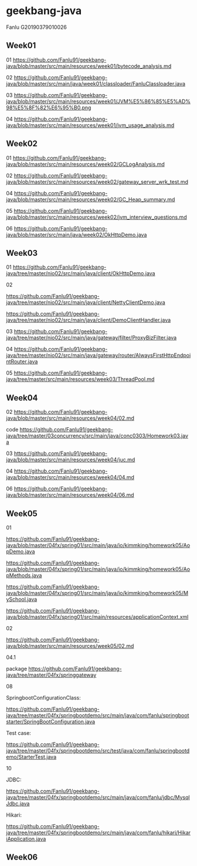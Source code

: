 # geekbang-java

Fanlu
G20190379010026

## Week01

01 https://github.com/Fanlu91/geekbang-java/blob/master/src/main/resources/week01/bytecode_analysis.md

02 https://github.com/Fanlu91/geekbang-java/blob/master/src/main/java/week01/classloader/FanluClassloader.java

03 https://github.com/Fanlu91/geekbang-java/blob/master/src/main/resources/week01/JVM%E5%86%85%E5%AD%98%E5%8F%82%E6%95%B0.png

04 https://github.com/Fanlu91/geekbang-java/blob/master/src/main/resources/week01/jvm_usage_analysis.md

## Week02

01 https://github.com/Fanlu91/geekbang-java/blob/master/src/main/resources/week02/GCLogAnalysis.md

02 https://github.com/Fanlu91/geekbang-java/blob/master/src/main/resources/week02/gateway_server_wrk_test.md

04 https://github.com/Fanlu91/geekbang-java/blob/master/src/main/resources/week02/GC_Heap_summary.md

05 https://github.com/Fanlu91/geekbang-java/blob/master/src/main/resources/week02/jvm_interview_questions.md

06 https://github.com/Fanlu91/geekbang-java/blob/master/src/main/java/week02/OkHttpDemo.java

## Week03

01  https://github.com/Fanlu91/geekbang-java/tree/master/nio02/src/main/java/client/OkHttpDemo.java

02 

https://github.com/Fanlu91/geekbang-java/tree/master/nio02/src/main/java/client/NettyClientDemo.java

https://github.com/Fanlu91/geekbang-java/tree/master/nio02/src/main/java/client/DemoClientHandler.java

03 https://github.com/Fanlu91/geekbang-java/tree/master/nio02/src/main/java/gateway/filter/ProxyBizFilter.java

04 https://github.com/Fanlu91/geekbang-java/tree/master/nio02/src/main/java/gateway/router/AlwaysFirstHttpEndpointRouter.java

05 https://github.com/Fanlu91/geekbang-java/tree/master/src/main/resources/week03/ThreadPool.md



## Week04

02  https://github.com/Fanlu91/geekbang-java/blob/master/src/main/resources/week04/02.md

code https://github.com/Fanlu91/geekbang-java/tree/master/03concurrency/src/main/java/conc0303/Homework03.java

03  https://github.com/Fanlu91/geekbang-java/blob/master/src/main/resources/week04/juc.md

04 https://github.com/Fanlu91/geekbang-java/blob/master/src/main/resources/week04/04.md

06 https://github.com/Fanlu91/geekbang-java/blob/master/src/main/resources/week04/06.md



## Week05

01 

https://github.com/Fanlu91/geekbang-java/blob/master/04fx/spring01/src/main/java/io/kimmking/homework05/AopDemo.java

https://github.com/Fanlu91/geekbang-java/blob/master/04fx/spring01/src/main/java/io/kimmking/homework05/AopMethods.java

https://github.com/Fanlu91/geekbang-java/blob/master/04fx/spring01/src/main/java/io/kimmking/homework05/MySchool.java

https://github.com/Fanlu91/geekbang-java/blob/master/04fx/spring01/src/main/resources/applicationContext.xml

02 

https://github.com/Fanlu91/geekbang-java/blob/master/src/main/resources/week05/02.md

04.1 

package https://github.com/Fanlu91/geekbang-java/tree/master/04fx/springgateway



08 

SpringbootConfigurationClass: 

https://github.com/Fanlu91/geekbang-java/tree/master/04fx/springbootdemo/src/main/java/com/fanlu/springbootstarter/SpringBootConfiguration.java

Test case: 

https://github.com/Fanlu91/geekbang-java/tree/master/04fx/springbootdemo/src/test/java/com/fanlu/springbootdemo/StarterTest.java



10

JDBC:

https://github.com/Fanlu91/geekbang-java/tree/master/04fx/springbootdemo/src/main/java/com/fanlu/jdbc/MysqlJdbc.java

Hikari:

https://github.com/Fanlu91/geekbang-java/tree/master/04fx/springbootdemo/src/main/java/com/fanlu/hikari/HikariApplication.java



## Week06

